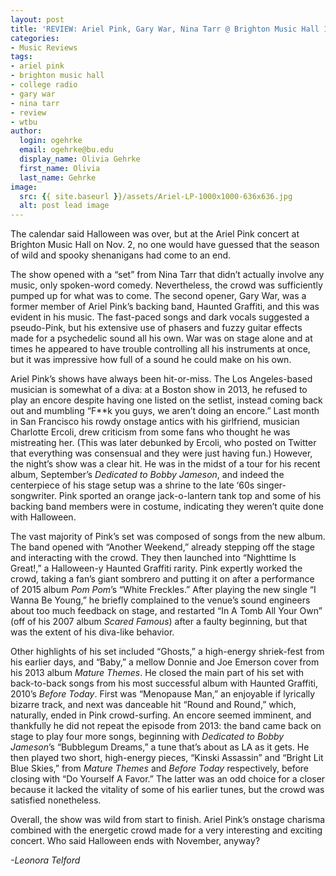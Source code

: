 ```yaml
---
layout: post
title: 'REVIEW: Ariel Pink, Gary War, Nina Tarr @ Brighton Music Hall 11/02'
categories:
- Music Reviews
tags:
- ariel pink
- brighton music hall
- college radio
- gary war
- nina tarr
- review
- wtbu
author:
  login: ogehrke
  email: ogehrke@bu.edu
  display_name: Olivia Gehrke
  first_name: Olivia
  last_name: Gehrke
image:
  src: {{ site.baseurl }}/assets/Ariel-LP-1000x1000-636x636.jpg
  alt: post lead image
---
```


The calendar said Halloween was over, but at the Ariel Pink concert at Brighton Music Hall on Nov. 2, no one would have guessed that the season of wild and spooky shenanigans had come to an end.

The show opened with a “set” from Nina Tarr that didn’t actually involve any music, only spoken-word comedy. Nevertheless, the crowd was sufficiently pumped up for what was to come. The second opener, Gary War, was a former member of Ariel Pink’s backing band, Haunted Graffiti, and this was evident in his music. The fast-paced songs and dark vocals suggested a pseudo-Pink, but his extensive use of phasers and fuzzy guitar effects made for a psychedelic sound all his own. War was on stage alone and at times he appeared to have trouble controlling all his instruments at once, but it was impressive how full of a sound he could make on his own.

Ariel Pink’s shows have always been hit-or-miss. The Los Angeles-based musician is somewhat of a diva: at a Boston show in 2013, he refused to play an encore despite having one listed on the setlist, instead coming back out and mumbling “F\*\*k you guys, we aren’t doing an encore.” Last month in San Francisco his rowdy onstage antics with his girlfriend, musician Charlotte Ercoli, drew criticism from some fans who thought he was mistreating her. (This was later debunked by Ercoli, who posted on Twitter that everything was consensual and they were just having fun.) However, the night’s show was a clear hit. He was in the midst of a tour for his recent album, September’s _Dedicated to Bobby Jameson_, and indeed the centerpiece of his stage setup was a shrine to the late ‘60s singer-songwriter. Pink sported an orange jack-o-lantern tank top and some of his backing band members were in costume, indicating they weren’t quite done with Halloween.

The vast majority of Pink’s set was composed of songs from the new album. The band opened with “Another Weekend,” already stepping off the stage and interacting with the crowd. They then launched into “Nighttime Is Great!,” a Halloween-y Haunted Graffiti rarity. Pink expertly worked the crowd, taking a fan’s giant sombrero and putting it on after a performance of 2015 album _Pom Pom_’s “White Freckles.” After playing the new single “I Wanna Be Young,” he briefly complained to the venue’s sound engineers about too much feedback on stage, and restarted “In A Tomb All Your Own” (off of his 2007 album _Scared Famous_) after a faulty beginning, but that was the extent of his diva-like behavior.

Other highlights of his set included “Ghosts,” a high-energy shriek-fest from his earlier days, and “Baby,” a mellow Donnie and Joe Emerson cover from his 2013 album _Mature Themes_. He closed the main part of his set with back-to-back songs from his most successful album with Haunted Graffiti, 2010’s _Before Today_. First was “Menopause Man,” an enjoyable if lyrically bizarre track, and next was danceable hit “Round and Round,” which, naturally, ended in Pink crowd-surfing. An encore seemed imminent, and thankfully he did not repeat the episode from 2013: the band came back on stage to play four more songs, beginning with _Dedicated to Bobby Jameson_’s “Bubblegum Dreams,” a tune that’s about as LA as it gets. He then played two short, high-energy pieces, “Kinski Assassin” and “Bright Lit Blue Skies,” from _Mature Themes_ and _Before Today_ respectively, before closing with “Do Yourself A Favor.” The latter was an odd choice for a closer because it lacked the vitality of some of his earlier tunes, but the crowd was satisfied nonetheless.

Overall, the show was wild from start to finish. Ariel Pink’s onstage charisma combined with the energetic crowd made for a very interesting and exciting concert. Who said Halloween ends with November, anyway?

_\-Leonora Telford_